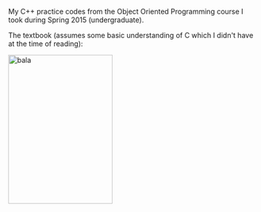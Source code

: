 My C++ practice codes from the Object Oriented Programming course I took during Spring 2015 (undergraduate).

The textbook (assumes some basic understanding of C which I didn't have at the time of reading):

<img alt="bala" src="https://gkorpal.github.io/images/cpp.jpg" width="210" height="300" class="center">
